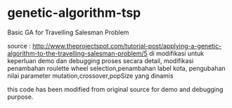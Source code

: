 # genetic-algorithm-tsp
Basic GA for Travelling Salesman Problem

source : http://www.theprojectspot.com/tutorial-post/applying-a-genetic-algorithm-to-the-travelling-salesman-problem/5
di modifikasi untuk keperluan demo dan debugging proses secara detail, 
modifikasi penambahan roulette wheel selection,penambahan label kota, pengubahan nilai parameter mutation,crossover,popSize yang dinamis


this code has been modified from original source for demo and debugging purpose.
